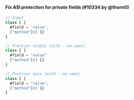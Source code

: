#### Fix ASI protection for private fields (#10334 by @thorn0)

<!-- prettier-ignore -->
```jsx
// Input
class C {
  #field = 'value';
  ["method"]() {}
}

// Prettier stable (with --no-semi)
class C {
  #field = "value"
  ["method"]() {}
}

// Prettier main (with --no-semi)
class C {
  #field = "value";
  ["method"]() {}
}
```
